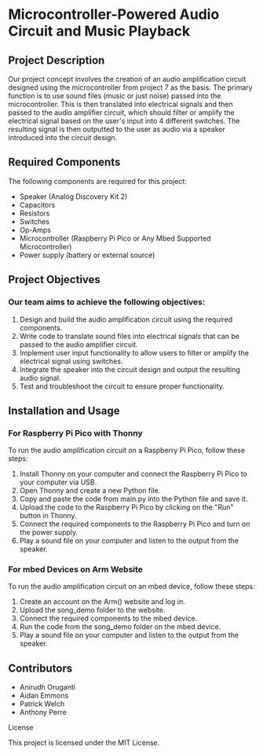 # Microcontroller-Powered Audio Circuit and Music Playback
## Project Description
Our project concept involves the creation of an audio amplification circuit designed using the microcontroller from project 7 as the basis. The primary function is to use sound files (music or just noise) passed into the microcontroller. This is then translated into electrical signals and then passed to the audio amplifier circuit, which should filter or amplify the electrical signal based on the user's input into 4 different switches. The resulting signal is then outputted to the user as audio via a speaker introduced into the circuit design.

## Required Components
The following components are required for this project:

- Speaker (Analog Discovery Kit 2)
- Capacitors
- Resistors
- Switches
- Op-Amps
- Microcontroller (Raspberry Pi Pico or Any Mbed Supported Microcontroller)
- Power supply (battery or external source)
## Project Objectives
### Our team aims to achieve the following objectives:

1. Design and build the audio amplification circuit using the required components.
2. Write code to translate sound files into electrical signals that can be passed to the audio amplifier circuit.
3. Implement user input functionality to allow users to filter or amplify the electrical signal using switches.
4. Integrate the speaker into the circuit design and output the resulting audio signal.
5. Test and troubleshoot the circuit to ensure proper functionality.
## Installation and Usage
### For Raspberry Pi Pico with Thonny
To run the audio amplification circuit on a Raspberry Pi Pico, follow these steps:

1. Install Thonny on your computer and connect the Raspberry Pi Pico to your computer via USB.
2. Open Thonny and create a new Python file.
3. Copy and paste the code from main.py into the Python file and save it.
4. Upload the code to the Raspberry Pi Pico by clicking on the "Run" button in Thonny.
5. Connect the required components to the Raspberry Pi Pico and turn on the power supply.
6. Play a sound file on your computer and listen to the output from the speaker.

### For mbed Devices on Arm Website
To run the audio amplification circuit on an mbed device, follow these steps:

1. Create an account on the Arm() website and log in.
2. Upload the song_demo folder to the website.
3. Connect the required components to the mbed device.
4. Run the code from the song_demo folder on the mbed device.
5. Play a sound file on your computer and listen to the output from the speaker.

## Contributors
- Anirudh Oruganti 
- Aidan Emmons
- Patrick Welch
- Anthony Perre

License
  

This project is licensed under the MIT License.
